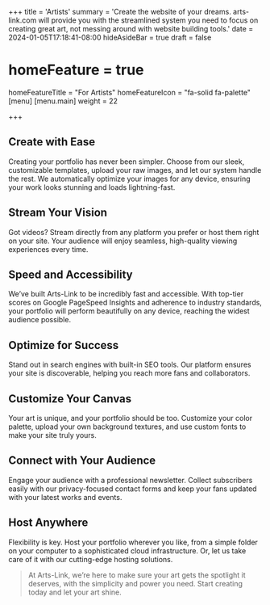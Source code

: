 +++
title = 'Artists'
summary = 'Create the website of your dreams. arts-link.com will provide you with the streamlined system you need to focus on creating great art, not messing around with website building tools.'
date = 2024-01-05T17:18:41-08:00
hideAsideBar = true
draft = false
# homeFeature = true
homeFeatureTitle = "For Artists"
homeFeatureIcon = "fa-solid fa-palette"
[menu]
 [menu.main]
  weight = 22

+++

## Create with Ease

Creating your portfolio has never been simpler. Choose from our sleek, customizable templates, upload your raw images, and let our system handle the rest. We automatically optimize your images for any device, ensuring your work looks stunning and loads lightning-fast.

<!--more-->

## Stream Your Vision

Got videos? Stream directly from any platform you prefer or host them right on your site. Your audience will enjoy seamless, high-quality viewing experiences every time.

## Speed and Accessibility

We’ve built Arts-Link to be incredibly fast and accessible. With top-tier scores on Google PageSpeed Insights and adherence to industry standards, your portfolio will perform beautifully on any device, reaching the widest audience possible.

## Optimize for Success

Stand out in search engines with built-in SEO tools. Our platform ensures your site is discoverable, helping you reach more fans and collaborators.

## Customize Your Canvas

Your art is unique, and your portfolio should be too. Customize your color palette, upload your own background textures, and use custom fonts to make your site truly yours.

## Connect with Your Audience

Engage your audience with a professional newsletter. Collect subscribers easily with our privacy-focused contact forms and keep your fans updated with your latest works and events.

## Host Anywhere
Flexibility is key. Host your portfolio wherever you like, from a simple folder on your computer to a sophisticated cloud infrastructure. Or, let us take care of it with our cutting-edge hosting solutions.

> At Arts-Link, we’re here to make sure your art gets the spotlight it deserves, with the simplicity and power you need. Start creating today and let your art shine.